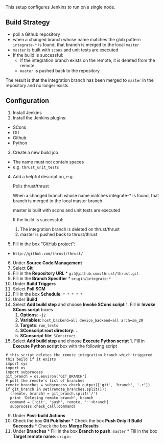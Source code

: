 This setup configures Jenkins to run on a single node.

Build Strategy
--------------

  * poll a Github repository
  * when a changed branch whose name matches the glob pattern `integrate-*` is found, that branch is merged to the local `master`
  * `master` is built with `scons` and unit tests are executed
  * If the build is successful:
    * If the integration branch exists on the remote, it is deleted from the remote
    * `master` is pushed back to the repository

The result is that the integration branch has been merged to `master` in the repository and no longer exists.

Configuration
-------------

1. Install Jenkins
2. Install the Jenkins plugins: 
  * SCons
  * GIT
  * Github
  * Python
3. Create a new build job
  * The name must not contain spaces
  * e.g. `thrust_unit_tests`
4. Add a helpful description, e.g.

    Polls thrust/thrust

    When a changed branch whose name matches integrate-* is found, that branch is merged to the local master branch

    master is built with scons and unit tests are executed

    If the build is successful:

    1. The integration branch is deleted on thrust/thrust
    2. master is pushed back to thrust/thrust

5. Fill in the box "GitHub project":
  * `http://github.com/thrust/thrust/`
6. Under **Source Code Management**
  1. Select **Git**
  2. Fill in the **Repository URL**
    * `git@github.com:thrust/thrust.git`
  3. Fill in the **Branch Specifier**
    * `origin/integrate-*`
7. Under **Build Triggers**
  1. Select **Poll SCM**
  2. Fill in the box **Schedule**: `* * * * *`
8. Under **Build**
  1. Select **Add build step** and choose **Invoke SCons script**
    1. Fill in **Invoke SCons script** boxes
      1. **Options**: `-j2`
      2. **Variables**: `host_backend=all device_backend=all arch=sm_20`
      3. **Targets**: `run_tests`
      4. **SConscript root directory**: `.`
      5. **SConscript file**: `SConstruct`
  2. Select **Add build step** and choose **Execute Python script**
    1. Fill in **Execute Python script** box with the following script

    # this script deletes the remote integration branch which triggered this build if it exists
    import sys
    import os
    import subprocess
    git_branch = os.environ['GIT_BRANCH']
    # poll the remote's list of branches
    remote_branches = subprocess.check_output(['git', 'branch', '-r'])
    if git_branch in set(remote_branches.split()):
      (remote, branch) = git_branch.split('/')
      print 'Deleting remote branch', branch
      command = ['git', 'push', remote, ':'+branch]
      subprocess.check_call(command)

9. Under **Post-build Actions**
  1. Check the box **Git Publisher**
    * Check the box **Push Only If Build Succeeds**
    * Check the box **Merge Results**
  2. Under **Branches**
    * Fill in the box **Branch to push**: `master`
    * Fill in the box **Target remote name**: `origin`

